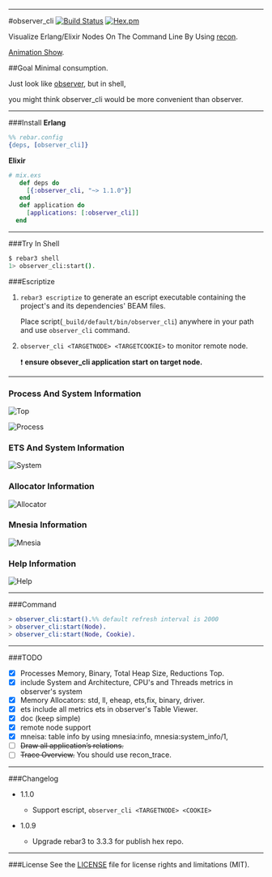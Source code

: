 
-----------------
#observer_cli
[![Build Status](https://travis-ci.org/zhongwencool/observer_cli.svg?branch=master)](https://travis-ci.org/zhongwencool/observer_cli)
[![Hex.pm](https://img.shields.io/hexpm/v/observer_cli.svg)](http://hex.pm/packages/observer_cli)

Visualize Erlang/Elixir Nodes On The Command Line By Using [recon](https://github.com/ferd/recon).

[Animation Show](http://zhongwencool.github.io/observer_cli/).

##Goal
Minimal consumption.

Just look like [observer](http://www.erlang.org/doc/apps/observer/observer_ug.html), but in shell, 

you might think observer_cli would be more convenient than observer.

------------------
###Install
**Erlang**
```erlang
%% rebar.config
{deps, [observer_cli]}
```
**Elixir**
```ex
# mix.exs
   def deps do
     [{:observer_cli, "~> 1.1.0"}]
   end
   def application do
     [applications: [:observer_cli]]
  end
```
------------------
###Try In Shell

```bash
$ rebar3 shell
1> observer_cli:start().
```

###Escriptize
1. `rebar3 escriptize` to generate an escript executable containing the project's and its dependencies' BEAM files.

    Place script(`_build/default/bin/observer_cli`) anywhere in your path and use `observer_cli` command.
    
2. `observer_cli <TARGETNODE> <TARGETCOOKIE>` to monitor remote node. 
   
   :exclamation: **ensure obsever_cli application start on target node.**

----------------
### Process And System Information
 
![Top](http://7q5a9k.com1.z0.glb.clouddn.com/observer_cli_home_2015_12_26.jpg)

![Process](http://7q5a9k.com1.z0.glb.clouddn.com/observer_cli_process_20151226.jpg)

### ETS And System Information
![System](http://7q5a9k.com1.z0.glb.clouddn.com/observer_cli_system_20151226.jpg)

### Allocator Information
![Allocator](http://7q5a9k.com1.z0.glb.clouddn.com/observer_cli_allocate_20151226.jpg)

### Mnesia Information
![Mnesia](http://7q5a9k.com1.z0.glb.clouddn.com/observer_cli_db_20151226.jpg)

### Help Information
![Help](http://7q5a9k.com1.z0.glb.clouddn.com/observer_cli_help_20151226.jpg)

----------------
###Command

```erlang
> observer_cli:start().%% default refresh interval is 2000
> observer_cli:start(Node).
> observer_cli:start(Node, Cookie).
```

-------------------
###TODO
- [x] Processes Memory, Binary, Total Heap Size, Reductions Top.     
- [x] include System and Architecture, CPU's and Threads metrics  in observer's system 
- [x] Memory Allocators: std, ll, eheap, ets,fix, binary, driver.
- [x] ets include all metrics ets in observer's Table Viewer.
- [x] doc (keep simple)
- [x] remote node support
- [x] mneisa: table info by using mnesia:info, mnesia:system_info/1, 
- [ ] ~~Draw all application’s relations.~~
- [ ] ~~Trace Overview.~~ You should use recon_trace.

----------------
###Changelog

- 1.1.0
  - Support escript, `observer_cli <TARGETNODE> <COOKIE>`
  
- 1.0.9
  - Upgrade rebar3 to 3.3.3 for publish hex repo.
    
--------------------
###License
See the [LICENSE](https://github.com/zhongwencool/observer_cli/blob/master/LICENSE) file for license rights and limitations (MIT).

